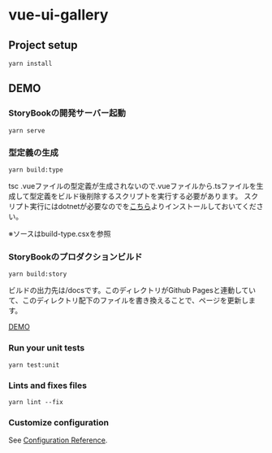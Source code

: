 # vue-ui-gallery

## Project setup
```
yarn install
```

## DEMO

### StoryBookの開発サーバー起動
```
yarn serve
```

### 型定義の生成
```
yarn build:type
```
tsc .vueファイルの型定義が生成されないので.vueファイルから.tsファイルを生成して型定義をビルド後削除するスクリプトを実行する必要があります。
スクリプト実行にはdotnetが必要なのでを[こちら](https://dotnet.microsoft.com/download)よりインストールしておいてください。

※ソースはbuild-type.csxを参照

### StoryBookのプロダクションビルド

```
yarn build:story
```

ビルドの出力先は/docsです。このディレクトリがGithub Pagesと連動していて、このディレクトリ配下のファイルを書き換えることで、ページを更新します。

[DEMO](https://scene-live.github.io/ui-gallery/)


### Run your unit tests
```
yarn test:unit
```

### Lints and fixes files
```
yarn lint --fix
```

### Customize configuration
See [Configuration Reference](https://cli.vuejs.org/config/).
